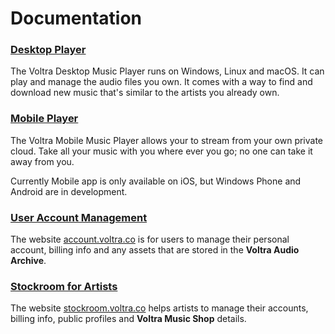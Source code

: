 # Documentation

### [Desktop Player](/desktop)

The Voltra Desktop Music Player runs on Windows, Linux and macOS. It can play
and manage the audio files you own. It comes with a way to find and download
new music that's similar to the artists you already own.

### [Mobile Player](/mobile)

The Voltra Mobile Music Player allows your to stream from your own private
cloud. Take all your music with you where ever you go; no one can take it away
from you.

Currently Mobile app is only available on iOS, but Windows Phone and Android
are in development.

### [User Account Management](/account)

The website [account.voltra.co][0] is for users to manage their personal
account, billing info and any assets that are stored in the **Voltra Audio
Archive**.

### [Stockroom for Artists](/stockroom)

The website [stockroom.voltra.co][1] helps artists to manage their accounts,
billing info, public profiles and **Voltra Music Shop** details.

[0]:https://account.voltra.co
[1]:https://stockroom.voltra.co
